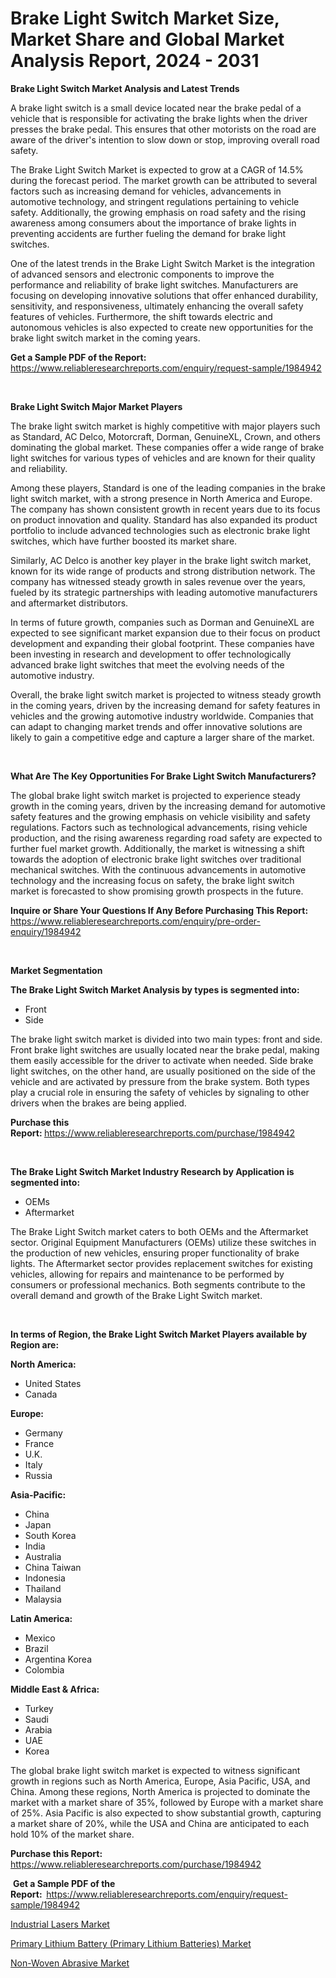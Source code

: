 <p><h1>Brake Light Switch Market Size, Market Share and Global Market Analysis Report, 2024 - 2031</h1></p><p><strong>Brake Light Switch Market Analysis and Latest Trends</strong></p>
<p><p>A brake light switch is a small device located near the brake pedal of a vehicle that is responsible for activating the brake lights when the driver presses the brake pedal. This ensures that other motorists on the road are aware of the driver's intention to slow down or stop, improving overall road safety.</p><p>The Brake Light Switch Market is expected to grow at a CAGR of 14.5% during the forecast period. The market growth can be attributed to several factors such as increasing demand for vehicles, advancements in automotive technology, and stringent regulations pertaining to vehicle safety. Additionally, the growing emphasis on road safety and the rising awareness among consumers about the importance of brake lights in preventing accidents are further fueling the demand for brake light switches.</p><p>One of the latest trends in the Brake Light Switch Market is the integration of advanced sensors and electronic components to improve the performance and reliability of brake light switches. Manufacturers are focusing on developing innovative solutions that offer enhanced durability, sensitivity, and responsiveness, ultimately enhancing the overall safety features of vehicles. Furthermore, the shift towards electric and autonomous vehicles is also expected to create new opportunities for the brake light switch market in the coming years.</p></p>
<p><strong>Get a Sample PDF of the Report:&nbsp;</strong> <a href="https://www.reliableresearchreports.com/enquiry/request-sample/1984942">https://www.reliableresearchreports.com/enquiry/request-sample/1984942</a></p>
<p>&nbsp;</p>
<p><strong>Brake Light Switch Major Market Players</strong></p>
<p><p>The brake light switch market is highly competitive with major players such as Standard, AC Delco, Motorcraft, Dorman, GenuineXL, Crown, and others dominating the global market. These companies offer a wide range of brake light switches for various types of vehicles and are known for their quality and reliability.</p><p>Among these players, Standard is one of the leading companies in the brake light switch market, with a strong presence in North America and Europe. The company has shown consistent growth in recent years due to its focus on product innovation and quality. Standard has also expanded its product portfolio to include advanced technologies such as electronic brake light switches, which have further boosted its market share.</p><p>Similarly, AC Delco is another key player in the brake light switch market, known for its wide range of products and strong distribution network. The company has witnessed steady growth in sales revenue over the years, fueled by its strategic partnerships with leading automotive manufacturers and aftermarket distributors.</p><p>In terms of future growth, companies such as Dorman and GenuineXL are expected to see significant market expansion due to their focus on product development and expanding their global footprint. These companies have been investing in research and development to offer technologically advanced brake light switches that meet the evolving needs of the automotive industry.</p><p>Overall, the brake light switch market is projected to witness steady growth in the coming years, driven by the increasing demand for safety features in vehicles and the growing automotive industry worldwide. Companies that can adapt to changing market trends and offer innovative solutions are likely to gain a competitive edge and capture a larger share of the market.</p></p>
<p>&nbsp;</p>
<p><strong>What Are The Key Opportunities For Brake Light Switch Manufacturers?</strong></p>
<p><p>The global brake light switch market is projected to experience steady growth in the coming years, driven by the increasing demand for automotive safety features and the growing emphasis on vehicle visibility and safety regulations. Factors such as technological advancements, rising vehicle production, and the rising awareness regarding road safety are expected to further fuel market growth. Additionally, the market is witnessing a shift towards the adoption of electronic brake light switches over traditional mechanical switches. With the continuous advancements in automotive technology and the increasing focus on safety, the brake light switch market is forecasted to show promising growth prospects in the future.</p></p>
<p><strong>Inquire or Share Your Questions If Any Before Purchasing This Report:</strong> <a href="https://www.reliableresearchreports.com/enquiry/pre-order-enquiry/1984942">https://www.reliableresearchreports.com/enquiry/pre-order-enquiry/1984942</a></p>
<p>&nbsp;</p>
<p><strong>Market Segmentation</strong></p>
<p><strong>The Brake Light Switch Market Analysis by types is segmented into:</strong></p>
<p><ul><li>Front</li><li>Side</li></ul></p>
<p><p>The brake light switch market is divided into two main types: front and side. Front brake light switches are usually located near the brake pedal, making them easily accessible for the driver to activate when needed. Side brake light switches, on the other hand, are usually positioned on the side of the vehicle and are activated by pressure from the brake system. Both types play a crucial role in ensuring the safety of vehicles by signaling to other drivers when the brakes are being applied.</p></p>
<p><strong>Purchase this Report:&nbsp;</strong><a href="https://www.reliableresearchreports.com/purchase/1984942">https://www.reliableresearchreports.com/purchase/1984942</a></p>
<p>&nbsp;</p>
<p><strong>The Brake Light Switch Market Industry Research by Application is segmented into:</strong></p>
<p><ul><li>OEMs</li><li>Aftermarket</li></ul></p>
<p><p>The Brake Light Switch market caters to both OEMs and the Aftermarket sector. Original Equipment Manufacturers (OEMs) utilize these switches in the production of new vehicles, ensuring proper functionality of brake lights. The Aftermarket sector provides replacement switches for existing vehicles, allowing for repairs and maintenance to be performed by consumers or professional mechanics. Both segments contribute to the overall demand and growth of the Brake Light Switch market.</p></p>
<p>&nbsp;</p>
<p><strong>In terms of Region, the Brake Light Switch Market Players available by Region are:</strong></p>
<p>
    <p> <strong> North America: </strong>
        <ul>
            <li>United States</li>
            <li>Canada</li>
        </ul>
        </p> 
    <p> <strong> Europe: </strong>
        <ul>
            <li>Germany</li>
            <li>France</li>
            <li>U.K.</li>
            <li>Italy</li>
            <li>Russia</li>
        </ul>
        </p> 
    <p> <strong> Asia-Pacific: </strong>
        <ul>
            <li>China</li>
            <li>Japan</li>
            <li>South Korea</li>
            <li>India</li>
            <li>Australia</li>
            <li>China Taiwan</li>
            <li>Indonesia</li>
            <li>Thailand</li>
            <li>Malaysia</li>
        </ul>
        </p> 
    <p> <strong> Latin America: </strong>
        <ul>
            <li>Mexico</li>
            <li>Brazil</li>
            <li>Argentina Korea</li>
            <li>Colombia</li>
        </ul>
        </p> 
    <p> <strong> Middle East & Africa: </strong>
        <ul>
            <li>Turkey</li>
            <li>Saudi</li>
            <li>Arabia</li>
            <li>UAE</li>
            <li>Korea</li>
        </ul>
    </p>
    </p>
<p><p>The global brake light switch market is expected to witness significant growth in regions such as North America, Europe, Asia Pacific, USA, and China. Among these regions, North America is projected to dominate the market with a market share of 35%, followed by Europe with a market share of 25%. Asia Pacific is also expected to show substantial growth, capturing a market share of 20%, while the USA and China are anticipated to each hold 10% of the market share.</p></p>
<p><strong>Purchase this Report: </strong><a href="https://www.reliableresearchreports.com/purchase/1984942">https://www.reliableresearchreports.com/purchase/1984942</a></p>
<p>&nbsp;<strong>Get a Sample PDF of the Report:&nbsp;&nbsp;</strong><a href="https://www.reliableresearchreports.com/enquiry/request-sample/1984942">https://www.reliableresearchreports.com/enquiry/request-sample/1984942</a></p>
<p><strong></strong></p>
<p><p><a href="https://view.publitas.com/reportprime-1/industrial-lasers-market-size-2023-2030-global-industrial-analysis-key-geographical-regions-market-share-top-key-players-product-types-and-forecast-research-report/">Industrial Lasers Market</a></p><p><a href="https://view.publitas.com/reportprime-1/primary-lithium-battery-primary-lithium-batteries-market-growth-market-trends-covid-19-impact-and-forecasts-for-period-from-2023-2030/">Primary Lithium Battery (Primary Lithium Batteries) Market</a></p><p><a href="https://view.publitas.com/reportprime-1/non-woven-abrasive-market-share-market-new-trends-analysis-report-by-type-by-application-by-end-use-by-region-and-segment-forecasts-2023-2030/">Non-Woven Abrasive Market</a></p></p>